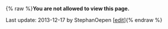 {% raw %}**You are not allowed to view this page.**

Last update: 2013-12-17 by StephanOepen [[edit](https://github.com/delph-in/docs/wiki/SynSem_CasCandidates/_edit)]{% endraw %}